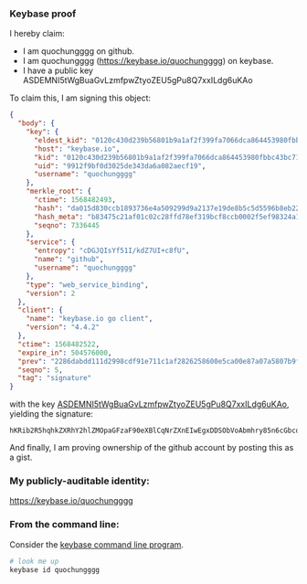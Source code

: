 ### Keybase proof

I hereby claim:

  * I am quochungggg on github.
  * I am quochungggg (https://keybase.io/quochungggg) on keybase.
  * I have a public key ASDEMNI5tWgBuaGvLzmfpwZtyoZEU5gPu8Q7xxILdg6uKAo

To claim this, I am signing this object:

```json
{
  "body": {
    "key": {
      "eldest_kid": "0120c430d239b56801b9a1af2f399fa7066dca864453980fbbc43bc7120b760eae280a",
      "host": "keybase.io",
      "kid": "0120c430d239b56801b9a1af2f399fa7066dca864453980fbbc43bc7120b760eae280a",
      "uid": "9912f9bf0d3025de343da6a082aecf19",
      "username": "quochungggg"
    },
    "merkle_root": {
      "ctime": 1568482493,
      "hash": "da015d830ccb1893736e4a509299d9a2137e19de8b5c5d5596b8eb22510682a9d16edae6934bd7e27493c86d0fa54916703dcd88f080755716f6d3b497ff22f3",
      "hash_meta": "b83475c21af01c02c28ffd78ef319bcf8ccb0002f5ef98324a14045bd0b05a3d",
      "seqno": 7336445
    },
    "service": {
      "entropy": "cDGJQIsYf51I/kdZ7UI+c8fU",
      "name": "github",
      "username": "quochungggg"
    },
    "type": "web_service_binding",
    "version": 2
  },
  "client": {
    "name": "keybase.io go client",
    "version": "4.4.2"
  },
  "ctime": 1568482522,
  "expire_in": 504576000,
  "prev": "2286dabdd111d2998cdf91e711c1af2826258600e5ca00e87a07a5807b9f54af",
  "seqno": 5,
  "tag": "signature"
}
```

with the key [ASDEMNI5tWgBuaGvLzmfpwZtyoZEU5gPu8Q7xxILdg6uKAo](https://keybase.io/quochungggg), yielding the signature:

```
hKRib2R5hqhkZXRhY2hlZMOpaGFzaF90eXBlCqNrZXnEIwEgxDDSObVoAbmhry85n6cGbcqGRFOYD7vEO8cSC3YOrigKp3BheWxvYWTESpcCBcQgIobavdER0pmM35HnEcGvKCYlhgDlygDoegelgHufVK/EIFxYqYWM9x5P0ZEBT5tVd/aGj68F792RNJ72r9iFdZKAAgHCo3NpZ8RAqj4PHZVpZq8w0SFxEVU/6MpgVHocsBcQ3X0OE2vXjDa1DcPZNVyMIrupsd9VGSahB+afVBj2jXkmoYezbGDlDahzaWdfdHlwZSCkaGFzaIKkdHlwZQildmFsdWXEIE3WmVJfyFGV9sGQ4n813iFijHQDeWHZPsAegcCJJhiHo3RhZ80CAqd2ZXJzaW9uAQ==

```

And finally, I am proving ownership of the github account by posting this as a gist.

### My publicly-auditable identity:

https://keybase.io/quochungggg

### From the command line:

Consider the [keybase command line program](https://keybase.io/download).

```bash
# look me up
keybase id quochungggg
```
